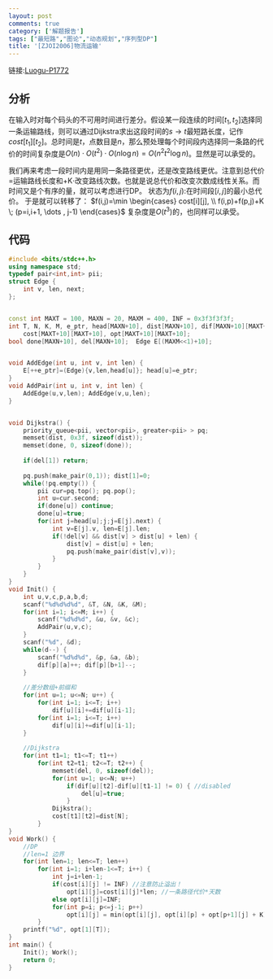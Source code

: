```yaml
---
layout: post
comments: true
category: ['解题报告']
tags: ["最短路","图论","动态规划","序列型DP"]
title: '[ZJOI2006]物流运输'
---
```

链接:[Luogu-P1772][1]
## 分析
在输入时对每个码头的不可用时间进行差分。假设某一段连续的时间$[t_1,t_2]$选择同一条运输路线，则可以通过Dijkstra求出这段时间的$s \rightarrow t$最短路长度，记作$cost[t_1][t_2]$。总时间是$t$，点数目是$n$，那么预处理每个时间段内选择同一条路的代价的时间复杂度是$O(n) \cdot O(t^2) \cdot O(n \log n) = O(n^2 t^2 \log n)$。显然是可以承受的。 
<!--more-->    
我们再来考虑一段时间内是用同一条路径更优，还是改变路线更优。注意到总代价=运输路线长度和+K$\cdot$改变路线次数。也就是说总代价和改变次数成线性关系。而时间又是个有序的量，就可以考虑进行DP。
状态为$f(i,j):$在时间段$[i,j]$的最小总代价。
于是就可以转移了：
$f(i,j)=\min \begin{cases} cost[i][j], \\ f(i,p)+f(p,j)+K \; (p=i,i+1, \dots , j-1) \end{cases}$
复杂度是$O(t^3)$的，也同样可以承受。
## 代码
```cpp
#include <bits/stdc++.h>
using namespace std;
typedef pair<int,int> pii;
struct Edge {
    int v, len, next;
};


const int MAXT = 100, MAXN = 20, MAXM = 400, INF = 0x3f3f3f3f;
int T, N, K, M, e_ptr, head[MAXN+10], dist[MAXN+10], dif[MAXN+10][MAXT+10], 
    cost[MAXT+10][MAXT+10], opt[MAXT+10][MAXT+10];
bool done[MAXN+10], del[MAXN+10];  Edge E[(MAXM<<1)+10];


void AddEdge(int u, int v, int len) {
    E[++e_ptr]=(Edge){v,len,head[u]}; head[u]=e_ptr;
}
void AddPair(int u, int v, int len) {
    AddEdge(u,v,len); AddEdge(v,u,len);
}


void Dijkstra() {
    priority_queue<pii, vector<pii>, greater<pii> > pq;
    memset(dist, 0x3f, sizeof(dist));
    memset(done, 0, sizeof(done));
    
    if(del[1]) return;
    
    pq.push(make_pair(0,1)); dist[1]=0;
    while(!pq.empty()) {
        pii cur=pq.top(); pq.pop();
        int u=cur.second;
        if(done[u]) continue;
        done[u]=true;
        for(int j=head[u];j;j=E[j].next) {
            int v=E[j].v, len=E[j].len;
            if(!del[v] && dist[v] > dist[u] + len) {
                dist[v] = dist[u] + len;
                pq.push(make_pair(dist[v],v));
            }
        }
    }
}
void Init() {
    int u,v,c,p,a,b,d;
    scanf("%d%d%d%d", &T, &N, &K, &M);
    for(int i=1; i<=M; i++) {
        scanf("%d%d%d", &u, &v, &c);
        AddPair(u,v,c);
    }
    scanf("%d", &d);
    while(d--) {
        scanf("%d%d%d", &p, &a, &b);
        dif[p][a]++; dif[p][b+1]--;
    }
    
    //差分数组+前缀和 
    for(int u=1; u<=N; u++) {
        for(int i=1; i<=T; i++)
            dif[u][i]+=dif[u][i-1];
        for(int i=1; i<=T; i++)
            dif[u][i]+=dif[u][i-1];
    }
    
    //Dijkstra
    for(int t1=1; t1<=T; t1++)
        for(int t2=t1; t2<=T; t2++) {
            memset(del, 0, sizeof(del));
            for(int u=1; u<=N; u++)
                if(dif[u][t2]-dif[u][t1-1] != 0) { //disabled
                    del[u]=true;
                }
            Dijkstra();
            cost[t1][t2]=dist[N];
        }
}
void Work() {
    //DP
    //len=1 边界
    for(int len=1; len<=T; len++)
        for(int i=1; i+len-1<=T; i++) {
            int j=i+len-1;
            if(cost[i][j] != INF) //注意防止溢出！
                opt[i][j]=cost[i][j]*len; //一条路径代价*天数 
            else opt[i][j]=INF;
            for(int p=i; p<=j-1; p++)
                opt[i][j] = min(opt[i][j], opt[i][p] + opt[p+1][j] + K);
        } 
    printf("%d", opt[1][T]);
}
int main() {
    Init(); Work();
    return 0;
}
```

 [1]:https://www.luogu.org/problemnew/show/1772